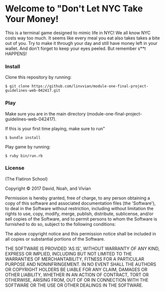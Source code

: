    <!---
   
    ____  ____  _   ___ ______   __    ____________   _   ___  ________
   / __ \/ __ \/ | / ( )_  __/  / /   / ____/_  __/  / | / \ \/ / ____/
  / / / / / / /  |/ /|/ / /    / /   / __/   / /    /  |/ / \  / /     
 / /_/ / /_/ / /|  /   / /    / /___/ /___  / /    / /|  /  / / /___   
/_____/\____/_/ |_/   /_/    /_____/_____/ /_/    /_/ |_/  /_/\____/   
                                                                       
  _________    __ __ ______   __  ______  __  ______     __  _______  _   _________  __
 /_  __/   |  / //_// ____/   \ \/ / __ \/ / / / __ \   /  |/  / __ \/ | / / ____\ \/ /
  / / / /| | / ,<  / __/       \  / / / / / / / /_/ /  / /|_/ / / / /  |/ / __/   \  / 
 / / / ___ |/ /| |/ /___       / / /_/ / /_/ / _, _/  / /  / / /_/ / /|  / /___   / /  
/_/ /_/  |_/_/ |_/_____/      /_/\____/\____/_/ |_|  /_/  /_/\____/_/ |_/_____/  /_/   


######################################
#                                    #
#     THANK YOU FOR DOWNLOADING      #
#                                    #
######################################

--->

# Welcome to "Don't Let NYC Take Your Money!

This is a terminal game designed to mimic life in NYC! We all know NYC costs way 
too much. It seems like every meal you eat also takes takes a bite out of you. 
Try to make it through your day and still have money left in your wallet. And don't 
forget to keep your eyes peeled. But remember s**t HAPPENS!

### Install

Clone this repository by running:
```
$ git clone https://github.com/linvvian/module-one-final-project-guidelines-web-042417.git
```

### Play

Make sure you are in the main directory (module-one-final-project-guidelines-web-042417).

If this is your first time playing, make sure to run"
```
$ bundle install
```

Play game by running:
```
$ ruby bin/run.rb
``` 

### License

(The Flatiron School)

Copyright © 2017 David, Noah, and Vivian

Permission is hereby granted, free of charge, to any person obtaining a copy of this software and associated documentation files (the 'Software'), to deal in the Software without restriction, including without limitation the rights to use, copy, modify, merge, publish, distribute, sublicense, and/or sell copies of the Software, and to permit persons to whom the Software is furnished to do so, subject to the following conditions:

The above copyright notice and this permission notice shall be included in all copies or substantial portions of the Software.

THE SOFTWARE IS PROVIDED 'AS IS', WITHOUT WARRANTY OF ANY KIND, EXPRESS OR IMPLIED, INCLUDING BUT NOT LIMITED TO THE WARRANTIES OF MERCHANTABILITY, FITNESS FOR A PARTICULAR PURPOSE AND NONINFRINGEMENT. IN NO EVENT SHALL THE AUTHORS OR COPYRIGHT HOLDERS BE LIABLE FOR ANY CLAIM, DAMAGES OR OTHER LIABILITY, WHETHER IN AN ACTION OF CONTRACT, TORT OR OTHERWISE, ARISING FROM, OUT OF OR IN CONNECTION WITH THE SOFTWARE OR THE USE OR OTHER DEALINGS IN THE SOFTWARE.


